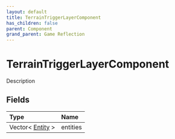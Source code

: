 ```yaml
---
layout: default
title: TerrainTriggerLayerComponent
has_children: false
parent: Component
grand_parent: Game Reflection
---
```

# TerrainTriggerLayerComponent
Description 

## Fields
| Type | Name |
|:-------------|:--------------|
| Vector< [Entity](/game-reflection/classes/entity.md) > | entities |
